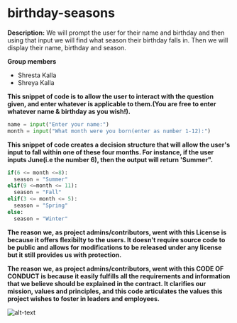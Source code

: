 # birthday-seasons

**Description:** We will prompt the user for their name and birthday and then using that input we will find what season their birthday falls in. Then we will display their name, birthday and season. 

**Group members**
- Shresta Kalla
- Shreya Kalla

**This snippet of code is to allow the user to interact with the question given, and enter whatever is applicable to them.(You are free to enter whatever name & birthday as you wish!).**

```python
name = input("Enter your name:")
month = input("What month were you born(enter as number 1-12):")
```

**This snippet of code creates a decision structure that will allow the user's input to fall within one of these four months. For instance, if the user inputs June(i.e the number 6), then the output will return 'Summer".**
```python
if(6 <= month <=8):
  season = "Summer"
elif(9 <=month <= 11):
  season = "Fall"
elif(3 <= month <= 5):
  season = "Spring"
else:
  season = "Winter"
  ```

**The reason we, as project admins/contributors, went with this License is because it offers flexibilty to the users. It doesn't require source code to be public and allows for modifications to be released under any license but it still provides us with protection.** 


**The reason we, as project admins/contributors, went with this CODE OF CONDUCT is because it easily fulfills all the requirements and information that we believe
should be explained in the contract. It clarifies our mission, values and principles, and this code articulates the values this project wishes to foster in leaders and employees.**



![alt-text](https://media.giphy.com/media/RlZouK6QqVVHNIxp6I/giphy.gif)
